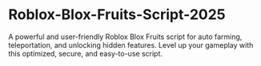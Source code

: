 # Roblox-Blox-Fruits-Script-2025
A powerful and user-friendly Roblox Blox Fruits script for auto farming, teleportation, and unlocking hidden features. Level up your gameplay with this optimized, secure, and easy-to-use script.
